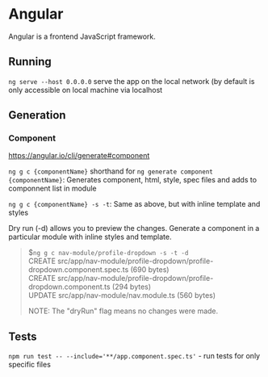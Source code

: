 # Angular

Angular is a frontend JavaScript framework.

## Running
`ng serve --host 0.0.0.0` serve the app on the local network (by default is only accessible on local machine via localhost

## Generation
### Component

https://angular.io/cli/generate#component

`ng g c {componentName}` shorthand for `ng generate component {componentName}`: Generates component, html, style, spec files and adds to componnent list in module

`ng g c {componentName} -s -t`: Same as above, but with inline template and styles

Dry run (-d) allows you to preview the changes. Generate a component in a particular module with inline styles and template.
> $`ng g c nav-module/profile-dropdown -s -t -d`  
> CREATE src/app/nav-module/profile-dropdown/profile-dropdown.component.spec.ts (690 bytes)  
> CREATE src/app/nav-module/profile-dropdown/profile-dropdown.component.ts (294 bytes)  
> UPDATE src/app/nav-module/nav.module.ts (560 bytes)  
>   
> NOTE: The "dryRun" flag means no changes were made.  

## Tests

`npm run test -- --include='**/app.component.spec.ts'` - run tests for only specific files
